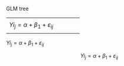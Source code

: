  
GLM tree

|   |   |   |   |   |
|---|---|---|---|---|
|   |   |   |   |   |
|$Y{i_j} = \alpha  + {\beta _1} + {\varepsilon _{ij}}$   |   |   |   |   |
|   |   |   |   |   |
 
 $Y{i_j} = \alpha  + {\beta _1} + {\varepsilon _{ij}}$ 
 
 
 $$Y{i_j} = \alpha  + {\beta _1} + {\varepsilon _{ij}}$$ 